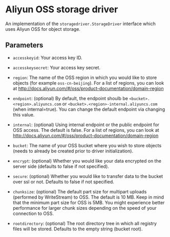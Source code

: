 <!--GITHUB
page_title: Aliyun OSS storage driver
page_description: Explains how to use the Aliyun OSS storage drivers
page_keywords: registry, service, driver, images, storage, OSS, aliyun
IGNORES-->

# Aliyun OSS storage driver

An implementation of the `storagedriver.StorageDriver` interface which uses Aliyun OSS for object storage.

## Parameters

* `accesskeyid`: Your access key ID.

* `accesskeysecret`: Your access key secret.

* `region`: The name of the OSS region in which you would like to store objects (for example `oss-cn-beijing`). For a list of regions, you can look at <http://docs.aliyun.com/#/oss/product-documentation/domain-region>

* `endpoint`: (optional) By default, the endpoint shoulb be `<bucket>.<region>.aliyuncs.com` or `<bucket>.<region>-internal.aliyuncs.com` (when internal=true). You can change the default endpoint via changing this value.

* `internal`: (optional) Using internal endpoint or the public endpoint for OSS access. The default is false. For a list of regions, you can look at <http://docs.aliyun.com/#/oss/product-documentation/domain-region>

* `bucket`: The name of your OSS bucket where you wish to store objects (needs to already be created prior to driver initialization).

* `encrypt`: (optional) Whether you would like your data encrypted on the server side (defaults to false if not specified).

* `secure`: (optional) Whether you would like to transfer data to the bucket over ssl or not. Defaults to false if not specified.

* `chunksize`: (optional) The default part size for multipart uploads (performed by WriteStream) to OSS. The default is 10 MB. Keep in mind that the minimum part size for OSS is 5MB. You might experience better performance for larger chunk sizes depending on the speed of your connection to OSS.

* `rootdirectory`: (optional) The root directory tree in which all registry files will be stored. Defaults to the empty string (bucket root).
